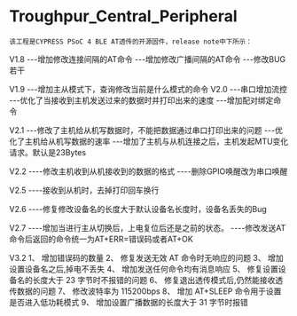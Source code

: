 # Troughpur_Central_Peripheral
    该工程是CYPRESS PSoC 4 BLE AT透传的开源固件，release note中下所示：
V1.8
---增加修改连接间隔的AT命令
---增加修改广播间隔的AT命令
---修改BUG若干

V1.9
---增加主从模式下，查询修改当前是什么模式的命令
V2.0
---串口增加流控
---优化了当接收到主机发送过来的数据时并打印出来的速度
---增加配对绑定命令

V2.1
---修改了主机给从机写数据时，不能把数据通过串口打印出来的问题
---优化了主机给从机写数据的速率
---增加了主机与从机连接之后，主机发起MTU变化请求。默认是23Bytes

V2.2
----修改主机收到从机接收到的数据的格式
----删除GPIO唤醒改为串口唤醒

V2.5
----接收到从机时，去掉打印回车换行

V2.6
----修复修改设备名的长度大于默认设备名长度时，设备名丢失的Bug

V2.7
----增加当进行主从切换后，上电复位后还是之前的状态。
----修改发送AT命令后返回的命令统一为AT+ERR=错误码或者AT+OK

V3.2
	1、 增加错误码的数量
	2、 修复发送无效 AT 命令时无响应的问题
	3、 增加设置设备名之后,掉电不丢失
	4、 增加发送任何命令均有消息响应
	5、 修复设置设备名的长度大于 23 字节时不报错的问题
	6、 修复退出透传模式后,仍然能接收透传数据的问题
	7、 修改波特率为 115200bps
	8、 增加 AT+SLEEP 命令用于设置是否进入低功耗模式
	9、 增加设置广播数据的长度大于 31 字节时报错

